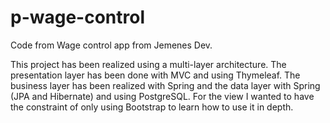 # p-wage-control
Code from Wage control app from Jemenes Dev.

This project has been realized using a multi-layer architecture. The presentation layer has been done with MVC and using Thymeleaf.
The business layer has been realized with Spring and the data layer with Spring (JPA and Hibernate) and using PostgreSQL.
For the view I wanted to have the constraint of only using Bootstrap to learn how to use it in depth.
